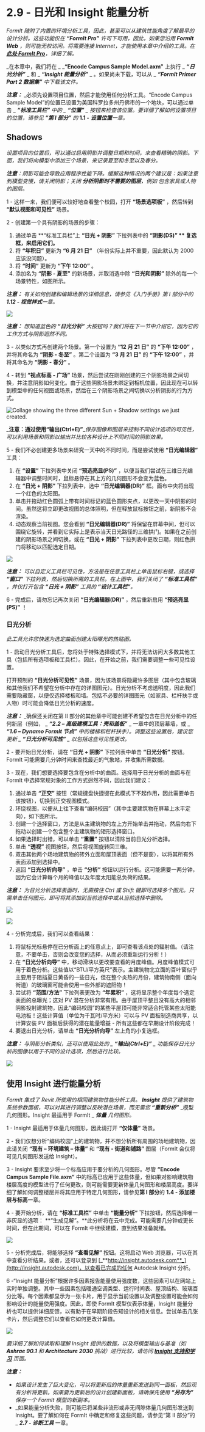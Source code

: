 # 2.9 - 日光和 Insight 能量分析

_FormIt 随附了内置的环境分析工具，因此，甚至可以从建筑性能角度了解最早的设计分析。这些功能仅在_ _**“FormIt Pro”**_ _许可下可用，因此，如果您沿用_ _**FormIt**_ _**Web**_ _，则可能无权访问。将需要连接 Internet，才能使用本章中介绍的工具。在_ [_**此处 FormIt Pro**_](https://formit.autodesk.com/#pro-callout)_，详细了解。_

_在本章中，我们将在 _ _**“Encode Campus Sample Model.axm”** 上执行 _ _**“日光分析”**_ _ 和 _ _**“Insight 能量分析”**_ _ 。如果尚未下载，可以从 _ _**“FormIt Primer Part 2 数据集”** 中下载该文件。_

_**注意：**_ _必须先设置项目位置，然后才能使用任何分析工具。“Encode Campus Sample Model”的位置已设置为美国科罗拉多州丹佛市的一个地块，可以通过单击 _ _**“标准工具栏”** 中的 _ _**“位置”**_ _ 按钮来检查该位置。要详细了解如何设置项目的位置，请参见 **“第 I 部分”** 的_ **1.1 -** _**设置位置**一章。_

## **Shadows**

_设置项目的位置后，可以通过启用阴影并调整日期和时间，来查看精确的阴影。下面，我们将向模型中添加三个场景，来记录夏至和冬至以及春分。_

_**注意**：阴影可能会导致应用程序性能下降。缓解这种情况的两个建议是：如果注意到模型变慢，请关闭阴影；关闭_ _**分析阴影时不需要的图层**，例如_ _包含家具或人物的图层。_

1 - 这样一来，我们便可以较好地查看整个校园，打开 **“场景选项板”** ，然后转到 **“默认视图和可见性”** 场景。

2 - 创建第一个具有阴影的场景的步骤：

1. 通过单击 **“标准工具栏”上 **“日光 + 阴影”** 下拉列表中的 **“阴影(DS)” ** 复选框，来启用它们。**
2. 将 **“年积日”** 更新为 **“6 月 21 日”** （年份实际上并不重要，因此默认为 2000 应该没问题）。
3. 将 **“时间”** 更新为 **“下午 12:00”** 。
4. 添加名为 **“阴影 - 夏至”** 的新场景，并取消选中除 **“日光和阴影”** 除外的每一个场景特性，如图所示。

_**注意：** 有关如何创建和编辑场景的详细信息，请参见《入门手册》第 I 部分中的 **1.12 - 视觉样式**一章。_

![](<../../.gitbook/assets/0 (8) (1).png>)

_**注意：** 想知道蓝色的 **“日光分析”** 大按钮吗？我们将在下一节中介绍它，因为它的工作方式与阴影迥然不同。_

3 - 以类似方式再创建两个场景。第一个设置为 **“12 月 21 日”** 的 **“下午 12:00”** ，并将其命名为 **“阴影 - 冬至”** 。第二个设置为 **“3 月 21 日”** 的 **“下午 12:00”** ，并将其命名为 **“阴影 - 春分”** 。

4 - 转到 **“视点标高 - 广场”** 场景，然后尝试在刚刚创建的三个阴影场景之间切换，并注意阴影如何变化。由于这些阴影场景未绑定到相机位置，因此现在可以转到模型中的任何视图或场景，然后在三个阴影场景之间切换以分析阴影的行为方式。

![Collage showing the three different Sun + Shadow settings we just created.](<../../.gitbook/assets/1 (22).png>)

_**注意：**__通过使用__**“输出(Ctrl+E)”**__保存图像和图层来控制不同设计选项的可见性，可以利用场景和阴影以输出并比较各种设计上不同时间的阴影效果。_

5 - 我们不必创建更多场景来研究一天中的不同时间，而是尝试使用 **“日光编辑器”** 工具：

1. 在 **“设置”** 下拉列表中关闭 **“预选亮显(PS)”** ，以便当我们尝试在三维日光编辑器中调整时间时，鼠标悬停在其上方的几何图形不会变为蓝色。
2. 在 **“日光 + 阴影”** 下拉列表中，选中 **“日光编辑器(DR)”** 框。画布中央将出现一个红色的太阳图。
3. 单击并拖动红色圆弧上带有时间标记的蓝色圆形夹点，以更改一天中阴影的时间。虽然这将立即更改视图的总体照明，但在释放鼠标按钮之前，新阴影不会渲染。
4. 动态观察当前视图。您会看到 **“日光编辑器(DR)”** 将保留在屏幕中间，但可以围绕它旋转，并看到它实际上是表示当天日光路径的三维拱门。如果在之前创建的阴影场景之间切换，或在 **“日光 + 阴影”** 下拉列表中更改日期，则红色拱门将移动以匹配选定日期。

![](<../../.gitbook/assets/2 (19).png>)

_**注意：**_ _可以自定义工具栏可见性，方法是在任意工具栏上单击鼠标右键，或选择_ _**“窗口”**_ _下拉列表，然后切换所需的工具栏。在上图中，我们关闭了_ _**“标准工具栏”**_ _，并仅打开包含_ _**“日光 + 阴影”**_ _工具的_ _**“设计工具栏”**。_

6 - 完成后，请勿忘记再次关闭 **“日光编辑器(DR)”** ，然后重新启用 **“预选亮显(PS)”** ！

### **日光分析**

_此工具允许您快速为选定曲面创建太阳曝光的热贴图。_

1 - 启动日光分析工具后，您将处于特殊选择模式下，并将无法访问大多数其他工具（包括所有选项板和工具栏）。因此，在开始之前，我们需要调整一些可见性设置。

打开预制的 **“日光分析可见性”** 场景，因为该场景将隐藏许多图层（其中包含玻璃和其他我们不希望在分析中存在的详图图元）。日光分析不考虑透明度，因此我们需要隐藏窗，以便仅选择楼板和墙。包括不必要的详图图元（如家具、栏杆扶手或人物）时可能会降低日光分析的速度。

_**注意：**_ _确保还关闭在第 II 部分的其他章中可能创建不希望包含在日光分析中的任何新层（例如， _ _**“2.2 – 高级建模工具：壳和盖板”**_ _ 一章中的顶层幕墙，或 _ _**“1.6 – Dynamo FormIt 节点”** 中的楼梯和栏杆扶手）。调整这些设置后，建议您更新 _ _**“日光分析可见性”**_ _ 以包括这些可见性更改。_

2 - 要开始日光分析，请在 **“日光 + 阴影”** 下拉列表中单击 **“日光分析”** 按钮。FormIt 可能需要几分钟时间来查找最近的气象站，并收集所需数据。

3 - 现在，我们想要选择要包含在分析中的曲面。选择用于日光分析的曲面与在 FormIt 中选择常规对象的工作方式迥然不同，因此我们建议：

1. 通过单击 **“正交”** 按钮（常规键盘快捷键在此模式下不起作用，因此需要单击该按钮），切换到正交视图模式。
2. 环绕视图，以便从上往下查看“编码校园”（其中主要建筑物在屏幕上水平定向），如下图所示。
3. 创建一个选择窗口，方法是从主建筑物的左上方开始单击并拖动，然后向右下拖动以创建一个包含整个主建筑物的矩形选择窗口。
4. 如果选择时出错，可以单击 **“重置”** 按钮以清除当前日光分析选择。
5. 单击 **“透视”** 视图按钮，然后将视图旋转回三维。
6. 双击其他两个场地建筑物的砖外立面和屋顶表面（但不是窗），以将其所有外表面添加到选择中。
7. 返回 **“日光分析向导”** ，单击 **“分析”** 按钮以运行分析。这可能需要一两分钟，因为它会计算每个月的峰值以及年度太阳能总负荷的结果。

_**注意：**_ _为日光分析选择表面时，无需按住 Ctrl 或 Shift 键即可选择多个图元。只需单击任何图元，即可将其添加到当前选择中或从当前选择中删除。_

![](<../../.gitbook/assets/3 (13).png>)

![](<../../.gitbook/assets/4 (5).png>)

4 - 分析完成后，我们可以查看结果：

1. 将鼠标光标悬停在已分析面上的任意点上，即可查看该点处的辐射值。（请注意，不要单击，否则会改变您的选择，从而必须重新运行分析！）
2. 在 **“日光分析向导”** 中，移动滑块以更改要查看的月度峰值。月度峰值模式可用于着色分析。这些值以“BTU/平方英尺”表示。主建筑物北立面的百叶窗似乎主要用于阻挡夏日黄昏的一些日光，但在整个炎热的月份，建筑物南侧（面向街道）的玻璃窗可能会使用一些外部的遮阳物！
3. 尝试将 **“范围/方法”** 下拉列表更改为 **“年累积”** ，这将显示整个年度每个选定表面的总曝光；这对 PV 潜在分析非常有用。由于屋顶平整且没有高大的相邻阴影投射建筑物，因此“编码校园”的某些平屋顶可能非常适合托管某些太阳能电池板！这些计算值（单位为千瓦时/平方米）可以与 PV 面板制造商共享，以计算安装 PV 面板后获得的潜在能量增益 - 所有这些都在早期设计阶段完成！
4. 要退出日光分析，请单击 **“日光分析向导”** 左上角的小复选框。

_**注意：**_ _与阴影分析类似，还可以使用此处的 _ _**“输出(Ctrl+E)”**_ _ 功能保存日光分析的图像以用于不同的设计选项，然后进行比较。_

![](<../../.gitbook/assets/5 (5).png>)

## **使用 Insight 进行能量分析**

_FormIt 集成了 Revit 所使用的相同建筑物性能分析工具。_ _**Insight**_ _提供了建筑物系统参数面板，可以对其进行调整以反映潜在场景，而无需您_ _**“重新分析”**_ _模型几何图形。Insight 最适用于 FormIt _ _**体量**_ _几何图形。_

1 - Insight 最适用于体量几何图形，因此请打开 **“仅体量”** 场景。

2 - 我们仅想分析“编码校园”上的建筑物，并不想分析所有周围的场地建筑物，因此请关闭 **“现有 – 环境建筑 – 体量”** 和 **“现有 - 街道和铺路”** 图层（FormIt 会仅将可见几何图形发送给 Insight）。

3 - Insight 要求至少将一个标高应用于要分析的几何图形。尽管 **“Encode Campus Sample File.axm”** 中的标高已应用于这些体量，但如果对影响建筑物楼层高度的模型进行了任何更改，则可能需要更新体量几何图形和楼层高度。要详细了解如何调整楼层并将其应用于特定几何图形，请参见**第 I 部分**的 **1.4 - 添加楼层与标高**一章。

4 - 要开始分析，请在 **“标准工具栏”** 中单击 **“能量分析”** 下拉按钮，然后选择唯一非灰显的选项： **“生成见解”。**此分析将在云中完成。可能需要几分钟或更长时间，但在此期间，可以在 FormIt 中继续建模，直到结果准备就绪。

![](<../../.gitbook/assets/6 (7).png>)

5 - 分析完成后，将能够选择 **“查看见解”** 按钮。这将启动 Web 浏览器，可以在其中查看分析结果。或者，还可以登录到 [_**http://insight.autodesk.com**_](http://insight.autodesk.com)，以查看已完成的任何 Autodesk Insight 分析。

6 -“Insight 能量分析”根据许多因素报告能量使用强度数，这些因素可以在网站上实时单独调整。其中一些因素包括暖通空调类型、运行时间表、屋顶结构、玻璃百分比等。每个因素都显示为一张卡片，用于显示当前设置以及调整设置可能会如何影响设计的能量使用强度。因此，即使 FormIt 模型仅表示体量，Insight 能量分析也可以提供详细反馈，以有助于在早期阶段告知设计的相关信息。尝试单击几张卡片，然后调整它们以查看它如何更改计算值。

![](<../../.gitbook/assets/7 (3).png>)

_要详细了解如何读取和理解 Insight 提供的数据，以及将模型输出与基准（如_ _**Ashrae 90.1**_ _和_ _**Architecture 2030**_ _挑战）进行比较，请访问_ [_**Insight 支持和学习**_](https://blogs.autodesk.com/insight/) _页面。_

_**注意：**_

* _如果设计发生了巨大变化，可以将更新后的体量重新发送到同一面板，然后现有分析将更新。如果要为更新后的设计创建新面板，请确保先使用_ _**“另存为”**_ _保存一个 FormIt 模型的新副本。_
* _如果能量分析失败，则可能已将某些非流形或非无间隙体量几何图形发送到 Insight。要了解如何在 FormIt 中确定和修复这些问题，请参见“第 II 部分”的 _ _**2.7 - 诊断工具**_ 一章。
